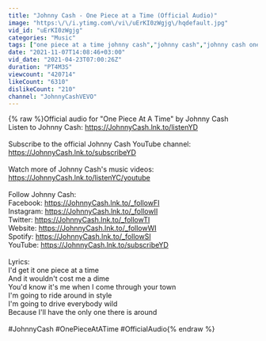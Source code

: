 ```yaml
---
title: "Johnny Cash - One Piece at a Time (Official Audio)"
image: "https:\/\/i.ytimg.com\/vi\/uErKI0zWgjg\/hqdefault.jpg"
vid_id: "uErKI0zWgjg"
categories: "Music"
tags: ["one piece at a time johnny cash","johnny cash","johnny cash one piece at a time"]
date: "2021-11-07T14:08:46+03:00"
vid_date: "2021-04-23T07:00:26Z"
duration: "PT4M3S"
viewcount: "420714"
likeCount: "6310"
dislikeCount: "210"
channel: "JohnnyCashVEVO"
---
```

{% raw %}Official audio for &quot;One Piece At A Time&quot; by Johnny Cash<br />Listen to Johnny Cash: <a rel="nofollow" target="blank" href="https://JohnnyCash.lnk.to/listenYD">https://JohnnyCash.lnk.to/listenYD</a><br /><br />Subscribe to the official Johnny Cash YouTube channel: <a rel="nofollow" target="blank" href="https://JohnnyCash.lnk.to/subscribeYD">https://JohnnyCash.lnk.to/subscribeYD</a><br /><br />Watch more of Johnny Cash's music videos: <a rel="nofollow" target="blank" href="https://JohnnyCash.lnk.to/listenYC/youtube">https://JohnnyCash.lnk.to/listenYC/youtube</a><br /><br />Follow Johnny Cash:<br />Facebook: <a rel="nofollow" target="blank" href="https://JohnnyCash.lnk.to/_followFI">https://JohnnyCash.lnk.to/_followFI</a><br />Instagram: <a rel="nofollow" target="blank" href="https://JohnnyCash.lnk.to/_followII">https://JohnnyCash.lnk.to/_followII</a><br />Twitter: <a rel="nofollow" target="blank" href="https://JohnnyCash.lnk.to/_followTI">https://JohnnyCash.lnk.to/_followTI</a><br />Website: <a rel="nofollow" target="blank" href="https://JohnnyCash.lnk.to/_followWI">https://JohnnyCash.lnk.to/_followWI</a><br />Spotify: <a rel="nofollow" target="blank" href="https://JohnnyCash.lnk.to/_followSI">https://JohnnyCash.lnk.to/_followSI</a><br />YouTube: <a rel="nofollow" target="blank" href="https://JohnnyCash.lnk.to/subscribeYD">https://JohnnyCash.lnk.to/subscribeYD</a><br /><br />Lyrics:<br />I'd get it one piece at a time<br />And it wouldn't cost me a dime<br />You'd know it's me when I come through your town<br />I'm going to ride around in style<br />I'm going to drive everybody wild<br />Because I'll have the only one there is around<br /><br />#JohnnyCash #OnePieceAtATime #OfficialAudio{% endraw %}
